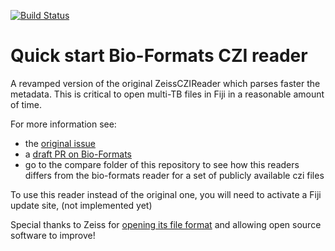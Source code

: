[![Build Status](https://github.com/BIOP/quick-start-czi-reader/actions/workflows/build.yml/badge.svg)](https://github.com/BIOP/quick-start-czi-reader/actions/workflows/build.yml)

# Quick start Bio-Formats CZI reader

A revamped version of the original ZeissCZIReader which parses faster the metadata. This is critical to open multi-TB files in Fiji in a reasonable amount of time.

For more information see:
- the [original issue](https://github.com/ome/bioformats/issues/3839)
- a [draft PR on Bio-Formats](https://github.com/ome/bioformats/pull/4009)
- go to the compare folder of this repository to see how this readers differs from the bio-formats reader for a set of publicly available czi files

To use this reader instead of the original one, you will need to activate a Fiji update site, (not implemented yet)

Special thanks to Zeiss for [opening its file format](https://github.com/ZEISS/libczi) and allowing open source software to improve!
